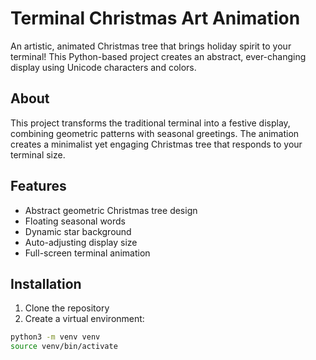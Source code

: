 # Terminal Christmas Art Animation

An artistic, animated Christmas tree that brings holiday spirit to your terminal! This Python-based project creates an abstract, ever-changing display using Unicode characters and colors.

## About
This project transforms the traditional terminal into a festive display, combining geometric patterns with seasonal greetings. The animation creates a minimalist yet engaging Christmas tree that responds to your terminal size.

## Features
- Abstract geometric Christmas tree design
- Floating seasonal words
- Dynamic star background
- Auto-adjusting display size
- Full-screen terminal animation

## Installation

1. Clone the repository
2. Create a virtual environment:
```bash
python3 -m venv venv
source venv/bin/activate